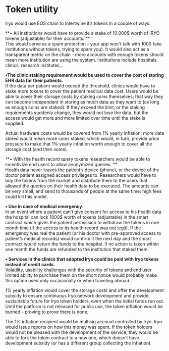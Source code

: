 # Token utility

Iryo would use EOS chain to intertwine it’s tokens in a couple of ways:

**• All institutions would have to provide a stake of 10.000$  worth of IRYO tokens \(adjustable\)  for their accounts. **  
This would serve as a spam protection - your app won't talk with 1000 fake institutions without tokens, trying to spam you\). It would also act as a transparent metric on the chain - more accounts with enough tokens should mean more institution are using the system. Institutions include hospitals, clinics, research institutes,..

**•The clinic staking requirement would be used to cover the cost of storing EHR data for their patients.**  
If the data per patient would exceed the threshold, clinics would have to stake more tokens to cover the patient medical data cost. Users would be able to cover their storage costs by staking coins themselves; that way they can become independent in storing as much data as they want to \(as long as enough coins are staked\). If they exceed the limit, or the staking requirements suddenly change, they would not lose the data, but the access would get more and more limited over time until the stake is supplied.

Actual hardware costs would be covered from 1% yearly inflation: more data stored would mean more coins staked, which would, in turn, provide price pressure to make that 1% yearly inflation worth enough to cover all the storage cost \(and then some\).

**• With the health record query tokens researchers would be able to incentivize end users to allow anonymized queries. **  
Health data never leaves the patient’s device \(phone\), or the device of the doctor patient assigned access privileges to. Researchers would have to buy the tokens from the market and distribute them to the users that allowed the queries on their health data to be executed. The amounts can be very small, and send to thousands of people at the same time: high fees could kill this model.

**• Use in case of medical emergency**.  
In an event where a patient can’t give consent for access to his health data the hospital can lock 1000$ worth of tokens \(adjustable\) in the smart contract which gives the patient permission to withdraw the tokens in one month time \(if the access to its health record was not legit\). If the emergency was real the patient \(or his doctor with pre-approved access to patient’s medical records\) would confirm it the next day and the smart contract would return the funds to the hospital. If no action is taken within one month the funds are refunded to the institution that staked them.

**• Services in the clinics that adopted Iryo could be paid with Iryo tokens instead of  credit cards.**  
Volatility, usability challenges with the security of tokens and end user limited ability to purchase them on the short notice would probably make this option used only occasionally or when traveling abroad.



1% yearly inflation would cover the storage costs and offer the development subsidy to ensure continuous Iryo.network development and provide sustainable future for Iryo token holders, even when the initial funds run out. Until the platform is not released for public use, the token inflation would be burned - proving to prove there is none.

The 1% inflation recipient would be multisig account controlled by Iryo. Iryo would issue reports on how this money was spent. If the token holders would not be pleased with the development  of the service, they would be able to fork the token contract to a new one, which doesn’t have development subsidy \(or has a different group collecting the inflation\).

